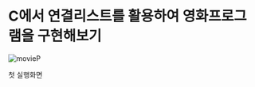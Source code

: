 # C에서 연결리스트를 활용하여 영화프로그램을 구현해보기

![movieP](https://user-images.githubusercontent.com/114050357/231186810-bf059ee7-048b-4f2e-81eb-1fe54aa1a3a7.JPG)

첫 실행화면

